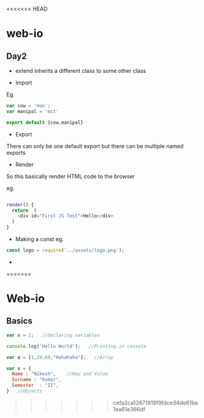 <<<<<<< HEAD
# web-io

## Day2

- extend inherits a different class to some other class

- Import

Eg.
```javascript
var cow = 'moo';
var manipal = 'mit'

export default {cow,manipal}
```

- Export

There can only be one default export but there can be multiple named exports

- Render

So this basically render HTML code to the browser

eg.
```javascript

render() {
  return  (
    <div id="First JS Test">Hello</div>
  )
}
```
- Making a const
eg.
```javascript
const logo = require('../assets/logo.png');
```

- 
=======
# Web-io

## Basics

```javascript
var x = 1;   //Declaring variables

console.log('Hello World');   //Printing in console

var a = [1,29,69,"Hahahaha"];   //Array

var x = {
  Name : "Nikesh",    //Key and Value
  Surname : "Kumar",
  Semester  : "II",
}   //Objects

```
>>>>>>> cefa2ca13871919f9fdce34de61be1ea61e366df

